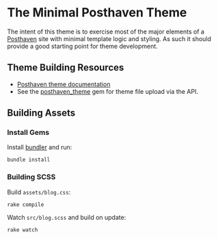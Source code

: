# The Minimal Posthaven Theme

The intent of this theme is to exercise most of the major elements of a [Posthaven](https://posthaven.com/) site with minimal template logic and styling. As such it should provide a good starting point for theme development.

## Theme Building Resources

* [Posthaven theme documentation](http://theme-docs.posthaven.com/)
* See the [posthaven_theme](https://github.com/posthaven/posthaven_theme) gem for theme file upload via the API.

## Building Assets

### Install Gems

Install [bundler](http://bundler.io) and run:
```
bundle install
```

### Building SCSS

Build `assets/blog.css`:
```
rake compile
```

Watch `src/blog.scss` and build on update:
```
rake watch
```
